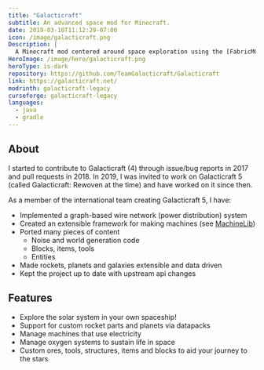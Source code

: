 ```yaml
---
title: "Galacticraft"
subtitle: An advanced space mod for Minecraft.
date: 2019-03-18T11:12:29-07:00
icon: /image/galacticraft.png
Description: |
  A Minecraft mod centered around space exploration using the [FabricMC](https://fabricmc.net/) modding framework.
HeroImage: /image/hero/galacticraft.png
heroType: is-dark
repository: https://github.com/TeamGalacticraft/Galacticraft
link: https://galacticraft.net/
modrinth: galacticraft-legacy
curseforge: galacticraft-legacy
languages:
  - java
  - gradle
---
```


## About

I started to contribute to Galacticraft (4) through issue/bug reports in 2017 and pull requests in 2018.
In 2019, I was invited to work on Galacticraft 5 (called Galacticraft: Rewoven at the time) and have worked on it since then.

As a member of the international team creating Galacticraft 5, I have:

* Implemented a graph-based wire network (power distribution) system
* Created an extensible framework for making machines (see [MachineLib](/projects/MachineLib))
* Ported many pieces of content
  * Noise and world generation code
  * Blocks, items, tools
  * Entities
* Made rockets, planets and galaxies extensible and data driven
* Kept the project up to date with upstream api changes

## Features

* Explore the solar system in your own spaceship!
* Support for custom rocket parts and planets via datapacks
* Manage machines that use electricity
* Manage oxygen systems to sustain life in space
* Custom ores, tools, structures, items and blocks to aid your journey to the stars

